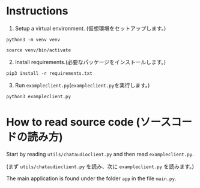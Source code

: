 # Instructions
1. Setup a virtual environment. (仮想環境をセットアップします。)
```
python3 -m venv venv

source venv/bin/activate
```
2. Install requirements.(必要なパッケージをインストールします。)

```
pip3 install -r requirements.txt
```
3. Run ```exampleclient.py```(`exampleclient.py`を実行します。)

```
python3 exampleclient.py
```


# How to read source code (ソースコードの読み方)

Start by reading ```utils/chataudioclient.py``` and then read ```exampleclient.py```.

(まず `utils/chataudioclient.py` を読み、次に `exampleclient.py` を読みます。)

The main application is found under the folder `app` in the file `main.py`.




